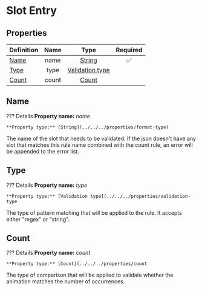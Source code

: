 # Slot Entry

## Properties  

Definition | Name | Type | Required
-- | :--: | :--: | :--:
[Name](#name) | name | [String](../../../properties/format-type) | ✅ 
[Type](#type) | type | [Validation type](../../../properties/validation-type) 
[Count](#count) | count | [Count](../../../properties/count)

## Name

??? Details
    **Property name:** *name*

    **Property type:** [String](../../../properties/format-type)

The name of the slot that needs to be validated. If the json doesn't have any slot that matches this rule name combined with the count rule, an error will be appended to the error list.

## Type

??? Details
    **Property name:** *type*

    **Property type:** [Validation type](../../../properties/validation-type

The type of pattern matching that will be applied to the rule. It accepts either "regex" or "string".

## Count

??? Details
    **Property name:** *count*

    **Property type:** [Count](../../../properties/count

The type of comparison that will be applied to validate whether the animation matches the number of occurrences. 